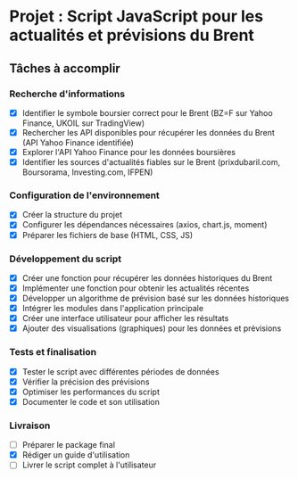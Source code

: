 # Projet : Script JavaScript pour les actualités et prévisions du Brent

## Tâches à accomplir

### Recherche d'informations
- [x] Identifier le symbole boursier correct pour le Brent (BZ=F sur Yahoo Finance, UKOIL sur TradingView)
- [x] Rechercher les API disponibles pour récupérer les données du Brent (API Yahoo Finance identifiée)
- [x] Explorer l'API Yahoo Finance pour les données boursières
- [x] Identifier les sources d'actualités fiables sur le Brent (prixdubaril.com, Boursorama, Investing.com, IFPEN)

### Configuration de l'environnement
- [x] Créer la structure du projet
- [x] Configurer les dépendances nécessaires (axios, chart.js, moment)
- [x] Préparer les fichiers de base (HTML, CSS, JS)

### Développement du script
- [x] Créer une fonction pour récupérer les données historiques du Brent
- [x] Implémenter une fonction pour obtenir les actualités récentes
- [x] Développer un algorithme de prévision basé sur les données historiques
- [x] Intégrer les modules dans l'application principale
- [x] Créer une interface utilisateur pour afficher les résultats
- [x] Ajouter des visualisations (graphiques) pour les données et prévisions

### Tests et finalisation
- [x] Tester le script avec différentes périodes de données
- [x] Vérifier la précision des prévisions
- [x] Optimiser les performances du script
- [x] Documenter le code et son utilisation

### Livraison
- [ ] Préparer le package final
- [x] Rédiger un guide d'utilisation
- [ ] Livrer le script complet à l'utilisateur
